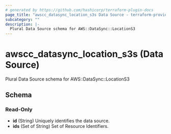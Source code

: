 ```yaml
---
# generated by https://github.com/hashicorp/terraform-plugin-docs
page_title: "awscc_datasync_location_s3s Data Source - terraform-provider-awscc"
subcategory: ""
description: |-
  Plural Data Source schema for AWS::DataSync::LocationS3
---
```


# awscc_datasync_location_s3s (Data Source)

Plural Data Source schema for AWS::DataSync::LocationS3



<!-- schema generated by tfplugindocs -->
## Schema

### Read-Only

- **id** (String) Uniquely identifies the data source.
- **ids** (Set of String) Set of Resource Identifiers.


